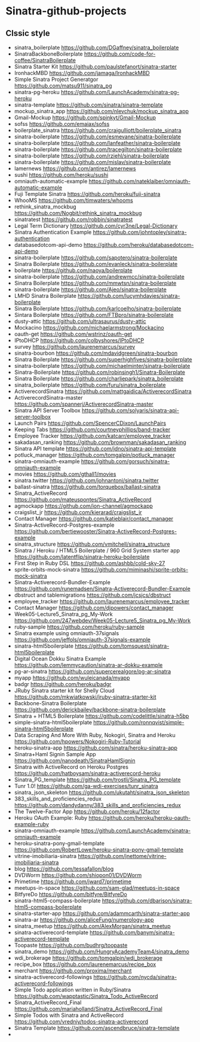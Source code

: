 # Sinatra-github-projects

## Clssic style
* sinatra_boilerplate https://github.com/DGaffney/sinatra_boilerplate
* SinatraBackboneBoilerplate https://github.com/code-for-coffee/SinatraBoilerplate
* Sinatra Starter Kit https://github.com/paulstefanort/sinatra-starter
* IronhackMBD https://github.com/jamaga/IronhackMBD
* Simple Sinatra Project Generatgor https://github.com/matsu911/sinatra_pg
* sinatra-pg-heroku https://github.com/LaunchAcademy/sinatra-pg-heroku
* sinatra-template https://github.com/sinatra/sinatra-template
* mockup_sinatra_app https://github.com/nlevchuk/mockup_sinatra_app
* Gmail-Mockup https://github.com/spinkyt/Gmail-Mockup
* sofss https://github.com/emaiax/sofss
* boilerplate_sinatra https://github.com/craigulliott/boilerplate_sinatra
* sinatra-boilerplate https://github.com/esmevane/sinatra-boilerplate
* sinatra-boilerplate https://github.com/Ianfeather/sinatra-boilerplate
* sinatra-boilerplate https://github.com/tracegilton/sinatra-boilerplate
* sinatra-boilerplate https://github.com/rziehl/sinatra-boilerplate
* sinatra-boilerplate https://github.com/mislav/sinatra-boilerplate
* lamernews https://github.com/antirez/lamernews
* sushi https://github.com/heroku/sushi
* omniauth-automatic-example https://github.com/nateklaiber/omniauth-automatic-example
* Fuji Template Sinatra https://github.com/heroku/fuji-sinatra
* WhooMS https://github.com/timwaters/whooms
* rethink_sinatra_mockbug https://github.com/Nogbit/rethink_sinatra_mockbug
* sinatratest https://github.com/robbin/sinatratest
* Legal Term Dictionary https://github.com/cyr3ne/Legal-Dictionary
* Sinatra Authentication Example https://github.com/johntopley/sinatra-authentication
* databasedotcom-api-demo https://github.com/heroku/databasedotcom-api-demo
* sinatra-boilerplate https://github.com/sapotero/sinatra-boilerplate
* Sinatra Boilerplate https://github.com/evanleck/sinatra-boilerplate
* boilerplate https://github.com/naoya/boilerplate
* sinatra-boilerplate https://github.com/andrewmcc/sinatra-boilerplate
* Sinatra Boilerplate https://github.com/mmwtsn/sinatra-boilerplate
* sinatra-boilerplate https://github.com/Ajeo/sinatra-boilerplate
* LMHD Sinatra Boilerplate https://github.com/lucymhdavies/sinatra-boilerplate
* Sinatra Boilerplate https://github.com/karlcoelho/sinatra-boilerplate
* Sintara Boilerplate https://github.com/FTBpro/sinatra-boilerplate
* dusty-attic https://github.com/ultrasaurus/dusty-attic
* Mockacino https://github.com/michaelarmstrong/Mockacino
* oauth-get https://github.com/wstrinz/oauth-get
* IPtoDHCP https://github.com/colbyshores/IPtoDHCP
* survey https://github.com/laurenemarcus/survey
* sinatra-bourbon https://github.com/mdavidgreen/sinatra-bourbon
* Sinatra Boilerplate https://github.com/superhighfives/sinatra-boilerplate
* sinatra-boilerplate https://github.com/michaelminter/sinatra-boilerplate
* Sinatra-Boilerplate https://github.com/robinsingh1/Sinatra-Boilerplate
* Sinatra Boilerplate https://github.com/charliepark/sinatra_boilerplate
* sinatra_boilerplate https://github.com/furu/sinatra_boilerplate
* ActiverecordSinatra https://github.com/mattgaidica/ActiverecordSinatra
* ActiverecordSinatra-master https://github.com/spannerj/ActiverecordSinatra-master
* Sinatra API Server Toolbox https://github.com/solyaris/sinatra-api-server-toolbox
* Launch Pairs https://github.com/SpencerCDixon/LaunchPairs
* Keeping Tabs https://github.com/courtneyphillips/band-tracker
* Employee Tracker https://github.com/katcarr/employee_tracker
* sakadasan_ranking https://github.com/brownman/sakadasan_ranking
* Sinatra API template https://github.com/jdno/sinatra-api-template
* potluck_manager https://github.com/tomgalpin/potluck_manager
* sinatra-omniauth-example https://github.com/gorsuch/sinatra-omniauth-example
* movies https://github.com/gthall1/movies
* sinatra.twitter https://github.com/johnantoni/sinatra.twitter
* ballast-sinatra https://github.com/torquebox/ballast-sinatra
* Sinatra_ActiveRecord https://github.com/mateuspontes/Sinatra_ActiveRecord
* agmockapp https://github.com/ion-channel/agmockapp
* craigslist_jr https://github.com/kierarad/craigslist_jr
* Contact Manager https://github.com/katieblair/contact_manager
* Sinatra-ActiveRecord-Postgres-example https://github.com/bertiewooster/Sinatra-ActiveRecord-Postgres-example
* sinatra_structure https://github.com/vmitchell/sinatra_structure
* Sinatra / Heroku / HTML5 Boilerplate / 960 Grid System starter app https://github.com/latentflip/sinatra-heroku-boilerplate
* First Step in Ruby DSL https://github.com/ashbb/cold-sky-27
* sprite-orbits-mock-sinatra https://github.com/miminashi/sprite-orbits-mock-sinatra
* Sinatra-Activerecord-Bundler-Example https://github.com/runemadsen/Sinatra-Activerecord-Bundler-Example
* dbstruct and tablemigrations https://github.com/jcsjcs/dbstruct
* employee_tracker https://github.com/laurenemarcus/employee_tracker
* Contact Manager https://github.com/djpowers/contact_manager
* Week05-Lecture5_Sinatra_pg_My-Work https://github.com/247webdev/Week05-Lecture5_Sinatra_pg_My-Work
* ruby-sample https://github.com/heroku/ruby-sample
* Sinatra example using omniauth-37signals https://github.com/jeffols/omniauth-37signals-example
* sinatra-html5boilerplate https://github.com/tomsquest/sinatra-html5boilerplate
* Digital Ocean Dokku Sinatra Example https://github.com/lemmycaution/sinatra-ar-dokku-example
* pg-ar-sinatra https://github.com/supercerealgore/pg-ar-sinatra
* myapp https://github.com/wuleicanada/myapp
* badgr https://github.com/heroku/badgr
* JRuby Sinatra starter kit for Shelly Cloud https://github.com/mkwiatkowski/jruby-sinatra-starter-kit
* Backbone-Sinatra Boilerplate https://github.com/derickbailey/backbone-sinatra-boilerplate
* Sinatra + HTML5 Boilerplate https://github.com/codelittle/sinatra-h5bp
* simple-sinatra-html5boilerplate https://github.com/ronnqvist/simple-sinatra-html5boilerplate
* Data Scraping And More With Ruby, Nokogiri, Sinatra and Heroku https://github.com/hpowers/Nokogiri-Ruby-Tutorial
* heroku-sinatra-app https://github.com/sinatra/heroku-sinatra-app
* Sinatra+Haml Signin Sample App https://github.com/nanodeath/SinatraHamlSignin
* Sinatra with ActiveRecord on Heroku Postgres https://github.com/hatboysam/sinatra-activerecord-heroku
* Sinatra_PG_template https://github.com/trostli/Sinatra_PG_template
* Tunr 1.0! https://github.com/ga-wdi-exercises/tunr_sinatra
* sinatra_json_skeleton https://github.com/ukutaht/sinatra_json_skeleton
* 383_skills_and_proficiencies_redux https://github.com/dandydanny/383_skills_and_proficiencies_redux
* The Twelve-Factor App https://github.com/heroku/12factor
* Heroku OAuth Example: Ruby https://github.com/heroku/heroku-oauth-example-ruby
* sinatra-omniauth-example https://github.com/LaunchAcademy/sinatra-omniauth-example
* heroku-sinatra-pony-gmail-template https://github.com/RobertLowe/heroku-sinatra-pony-gmail-template
* vitrine-imobiliaria-sinatra https://github.com/jnettome/vitrine-imobiliaria-sinatra
* blog https://github.com/tessafallon/blog
* DVDWorm https://github.com/shiopon01/DVDWorm
* Primetime https://github.com/jward7/primetime
* meetups-in-space https://github.com/sam-glad/meetups-in-space
* BitfyreDo https://github.com/bitfyre/BitfyreDo
* sinatra-html5-compass-boilerplate https://github.com/dbarison/sinatra-html5-compass-boilerplate
* sinatra-starter-app https://github.com/adammcarth/sinatra-starter-app
* sinatra-ar https://github.com/aliceFung/numerology-app
* sinatra_meetup https://github.com/AlexMorgan/sinatra_meetup
* sinatra-activerecord-template https://github.com/banym/sinatra-activerecord-template
* Toopaste  https://github.com/budhrg/toopaste
* sinatra_demo https://github.com/HungryAcademyTeam4/sinatra_demo
* wdi_brokerage https://github.com/tomgalpin/wdi_brokerage
* recipe_box https://github.com/laurenemarcus/recipe_box
* merchant https://github.com/proxima/merchant
* sinatra-activerecord-followings https://github.com/nycda/sinatra-activerecord-followings
* Simple Todo application written in Ruby/Sinatra https://github.com/wapptastic/Sinatra_Todo_ActiveRecord
* Sinatra_ActiveRecord_Final https://github.com/mariaholland/Sinatra_ActiveRecord_Final
* Simple Todos with Sinatra and ActiveRecord https://github.com/vredniy/todos-sinatra-activerecord
* Sinatra Template https://github.com/ascendbruce/sinatra-template
* 
